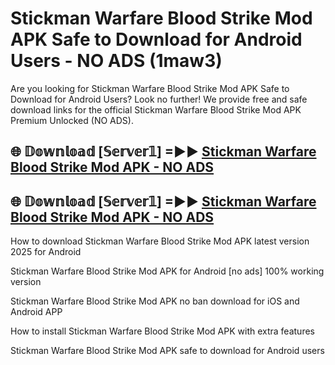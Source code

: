 # Stickman Warfare Blood Strike Mod APK Safe to Download for Android Users - NO ADS (1maw3)

Are you looking for Stickman Warfare Blood Strike Mod APK Safe to Download for Android Users? Look no further! We provide free and safe download links for the official Stickman Warfare Blood Strike Mod APK Premium Unlocked (NO ADS).

## 🌐 𝔻𝕠𝕨𝕟𝕝𝕠𝕒𝕕 [𝕊𝕖𝕣𝕧𝕖𝕣𝟙] =►► [Stickman Warfare Blood Strike Mod APK - NO ADS](https://getmodsapk.pages.dev?q=Stickman+Warfare+Blood+Strike+Mod+APK)

## 🌐 𝔻𝕠𝕨𝕟𝕝𝕠𝕒𝕕 [𝕊𝕖𝕣𝕧𝕖𝕣𝟙] =►► [Stickman Warfare Blood Strike Mod APK - NO ADS](https://getmodsapk.pages.dev?q=Stickman+Warfare+Blood+Strike+Mod+APK)

How to download Stickman Warfare Blood Strike Mod APK latest version 2025 for Android

Stickman Warfare Blood Strike Mod APK for Android [no ads] 100% working version

Stickman Warfare Blood Strike Mod APK no ban download for iOS and Android APP

How to install Stickman Warfare Blood Strike Mod APK with extra features

Stickman Warfare Blood Strike Mod APK safe to download for Android users